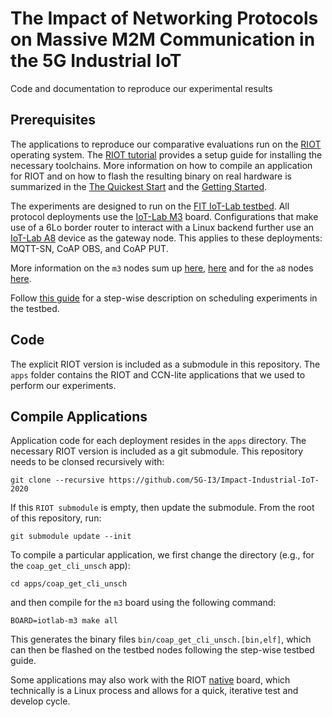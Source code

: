 # The Impact of Networking Protocols on Massive M2M Communication in the 5G Industrial IoT
Code and documentation to reproduce our experimental results

## Prerequisites
The applications to reproduce our comparative evaluations run on the [RIOT](https://github.com/RIOT-OS/RIOT) operating system.
The [RIOT tutorial](https://github.com/RIOT-OS/Tutorials) provides a setup guide for installing the necessary toolchains.
More information on how to compile an application for RIOT and on how to flash the resulting binary on real hardware is summarized in the [The Quickest Start](https://doc.riot-os.org/index.html#the-quickest-start) and the [Getting Started](https://doc.riot-os.org/getting-started.html).

The experiments are designed to run on the [FIT IoT-Lab testbed](https://www.iot-lab.info/).
All protocol deployments use the [IoT-Lab M3](https://www.iot-lab.info/docs/boards/iot-lab-m3/) board.
Configurations that make use of a 6Lo border router to interact with a Linux backend further use an [IoT-Lab A8](https://www.iot-lab.info/docs/boards/iot-lab-a8-m3/) device as the gateway node.
This applies to these deployments: MQTT-SN, CoAP OBS, and CoAP PUT.

More information on the `m3` nodes sum up [here](https://doc.riot-os.org/group__boards__iotlab-m3.html), [here](https://iot-lab.github.io/docs/boards/iot-lab-m3/) and for the `a8` nodes [here](https://iot-lab.github.io/docs/boards/iot-lab-a8-m3/).

Follow [this guide](https://www.iot-lab.info/legacy/tutorials/getting-started-tutorial/index.html) for a step-wise description on scheduling experiments in the testbed.

## Code
The explicit RIOT version is included as a submodule in this repository.
The `apps` folder contains the RIOT and CCN-lite applications that we used to perform our experiments.

## Compile Applications
Application code for each deployment resides in the `apps` directory.
The necessary RIOT version is included as a git submodule.
This repository needs to be clonsed recursively with:

```
git clone --recursive https://github.com/5G-I3/Impact-Industrial-IoT-2020
```

If this `RIOT submodule` is empty, then update the submodule.
From the root of this repository, run:

```
git submodule update --init
```

To compile a particular application, we first change the directory (e.g., for the `coap_get_cli_unsch` app):

```
cd apps/coap_get_cli_unsch
```

and then compile for the `m3` board using the following command:

```
BOARD=iotlab-m3 make all
```

This generates the binary files `bin/coap_get_cli_unsch.[bin,elf]`, which can then be flashed on the testbed nodes following the step-wise testbed guide.

Some applications may also work with the RIOT [native](https://github.com/RIOT-OS/RIOT/wiki/Family%3A-native) board, which technically is a Linux process and allows for a quick, iterative test and develop cycle.
